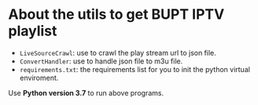 # About the utils to get BUPT IPTV playlist

* `LiveSourceCrawl`: use to crawl the play stream url to json file.
* `ConvertHandler`: use to handle json file to m3u file.
* `requirements.txt`: the requirements list for you to init the python virtual enviroment.

Use **Python version 3.7** to run above programs.
